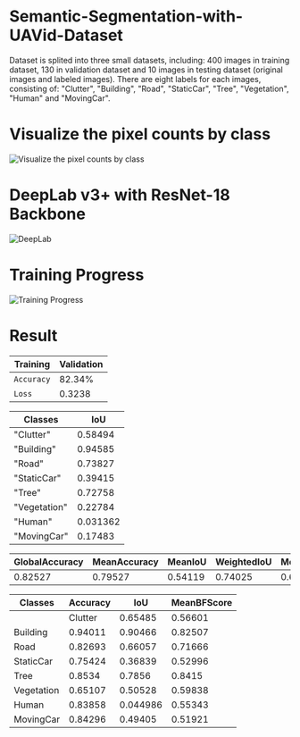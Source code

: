 # Semantic-Segmentation-with-UAVid-Dataset

Dataset is splited into three small datasets, including: 400 images in training dataset, 130 in validation dataset and 10 images in testing dataset (original images and labeled images). There are eight labels for each images, consisting of: "Clutter", "Building", "Road", "StaticCar", "Tree", "Vegetation", "Human" and "MovingCar".

# Visualize the pixel counts by class
![Visualize the pixel counts by class](https://user-images.githubusercontent.com/81501596/124265426-d9f4b080-db5f-11eb-9383-ab3981edcc31.png)

# DeepLab v3+ with ResNet-18 Backbone
![DeepLab](https://user-images.githubusercontent.com/81501596/124265667-3a83ed80-db60-11eb-8079-d782d61cf2cc.png)

# Training Progress
![Training Progress](https://user-images.githubusercontent.com/81501596/124266180-d6adf480-db60-11eb-903e-ff7c78db2c5e.png)
# Result
| Training |Validation|
| --- | --- |
| `Accuracy`   | 82.34%      | 76.8557%    |
| `Loss`     | 0.3238        | 0.5620      |

  |    Classes   |      IoU|
  | --- | --- |
  |  "Clutter"    |    0.58494|
   | "Building"   |    0.94585|
   | "Road"       |    0.73827|
   | "StaticCar"  |    0.39415|
   | "Tree"       |    0.72758|
   | "Vegetation" |    0.22784|
   | "Human"      |   0.031362|
   | "MovingCar"  |    0.17483|

|GlobalAccuracy |   MeanAccuracy  |  MeanIoU |   WeightedIoU  |  MeanBFScore|
| --- | --- | --- | --- | --- |
|0.82527 |         0.79527 |      0.54119 |     0.74025 |       0.66845 | 
       
   |     Classes          | Accuracy   |   IoU   |    MeanBFScore|
   | --- | --- | --- | --- |
     |Clutter     |  0.65485   |   0.56601|       0.7612 |
   | Building   |   0.94011  |    0.90466   |   0.82507|  
  |  Road       |   0.82693  |    0.66057   |   0.71666 | 
   | StaticCar |    0.75424  |    0.36839   |   0.52996  |
   | Tree      |     0.8534  |     0.7856    |   0.8415 | 
  |  Vegetation |   0.65107   |  0.50528  |   0.59838 |
  | Human        | 0.83858    | 0.044986   |   0.55343 | 
  |  MovingCar   |  0.84296     | 0.49405   |   0.51921 | 
       
